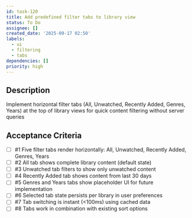 ```yaml
---
id: task-120
title: Add predefined filter tabs to library view
status: To Do
assignee: []
created_date: '2025-09-17 02:50'
labels:
  - ui
  - filtering
  - tabs
dependencies: []
priority: high
---
```


## Description

Implement horizontal filter tabs (All, Unwatched, Recently Added, Genres, Years) at the top of library views for quick content filtering without server queries

## Acceptance Criteria
<!-- AC:BEGIN -->
- [ ] #1 Five filter tabs render horizontally: All, Unwatched, Recently Added, Genres, Years
- [ ] #2 All tab shows complete library content (default state)
- [ ] #3 Unwatched tab filters to show only unwatched content
- [ ] #4 Recently Added tab shows content from last 30 days
- [ ] #5 Genres and Years tabs show placeholder UI for future implementation
- [ ] #6 Selected tab state persists per library in user preferences
- [ ] #7 Tab switching is instant (<100ms) using cached data
- [ ] #8 Tabs work in combination with existing sort options
<!-- AC:END -->
